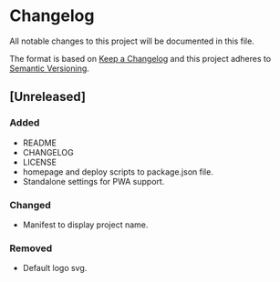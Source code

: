 # Changelog
All notable changes to this project will be documented in this file.

The format is based on [Keep a Changelog](http://keepachangelog.com/en/1.0.0/)
and this project adheres to [Semantic Versioning](http://semver.org/spec/v2.0.0.html).

## [Unreleased]
### Added
- README
- CHANGELOG
- LICENSE
- homepage and deploy scripts to package.json file.
- Standalone settings for PWA support.

### Changed
- Manifest to display project name.

### Removed
- Default logo svg.
